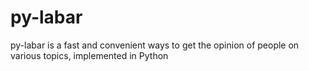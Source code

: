 # py-labar
py-labar is a fast and convenient ways to get the opinion of people on various topics, implemented in Python
